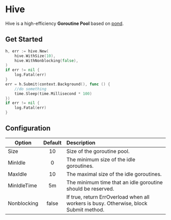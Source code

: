 # Hive

Hive is a high-efficiency **Goroutine Pool** based on [pond](https://github.com/joway/pond).

## Get Started

```go
h, err := hive.New(
    hive.WithSize(10),
    hive.WithNonblocking(false),
)
if err != nil {
    log.Fatal(err)
}
err = h.Submit(context.Background(), func () {
    //do something
    time.Sleep(time.Millisecond * 100)
})
if err != nil {
    log.Fatal(err)
}
```

## Configuration

| Option            | Default        | Description  |
| ------------------|:--------------:| :------------|
| Size              | 10             |Size of the goroutine pool.|
| MinIdle           | 0              |The minimum size of the idle goroutines.|
| MaxIdle           | 10             |The maximal size of the idle goroutines.|
| MinIdleTime       | 5m             |The minimum time that an idle goroutine should be reserved.|
| Nonblocking       | false          |If true, return ErrOverload when all workers is busy. Otherwise, block Submit method.|
